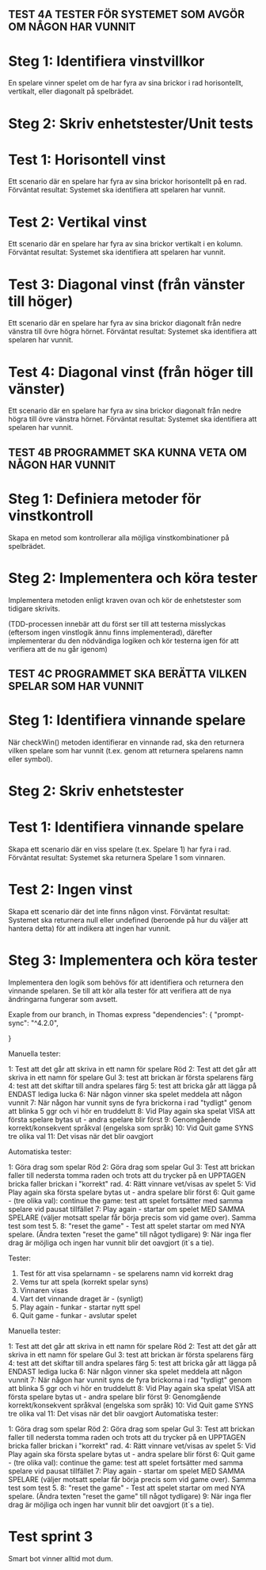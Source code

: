 ## TEST 4A TESTER FÖR SYSTEMET SOM AVGÖR OM NÅGON HAR VUNNIT

# Steg 1: Identifiera vinstvillkor

En spelare vinner spelet om de har fyra av sina brickor i rad horisontellt, vertikalt, eller diagonalt på spelbrädet.

# Steg 2: Skriv enhetstester/Unit tests

# Test 1: Horisontell vinst
Ett scenario där en spelare har fyra av sina brickor horisontellt på en rad.
Förväntat resultat: Systemet ska identifiera att spelaren har vunnit.

# Test 2: Vertikal vinst
Ett scenario där en spelare har fyra av sina brickor vertikalt i en kolumn.
Förväntat resultat: Systemet ska identifiera att spelaren har vunnit.

# Test 3: Diagonal vinst (från vänster till höger)
Ett scenario där en spelare har fyra av sina brickor diagonalt från nedre vänstra till övre högra hörnet.
Förväntat resultat: Systemet ska identifiera att spelaren har vunnit.

# Test 4: Diagonal vinst (från höger till vänster)
Ett scenario där en spelare har fyra av sina brickor diagonalt från nedre högra till övre vänstra hörnet.
Förväntat resultat: Systemet ska identifiera att spelaren har vunnit.



## TEST 4B PROGRAMMET SKA KUNNA VETA OM NÅGON HAR VUNNIT

# Steg 1: Definiera metoder för vinstkontroll
Skapa en metod som kontrollerar alla möjliga vinstkombinationer på spelbrädet.

# Steg 2: Implementera och köra tester
Implementera metoden enligt kraven ovan och kör de enhetstester som tidigare skrivits.

(TDD-processen innebär att du först ser till att testerna misslyckas (eftersom ingen vinstlogik ännu finns implementerad), därefter implementerar du den nödvändiga logiken och kör testerna igen för att verifiera att de nu går igenom)


## TEST 4C PROGRAMMET SKA BERÄTTA VILKEN SPELAR SOM HAR VUNNIT

# Steg 1: Identifiera vinnande spelare

När checkWin() metoden identifierar en vinnande rad, ska den returnera vilken spelare som har vunnit (t.ex. genom att returnera spelarens namn eller symbol).
# Steg 2: Skriv enhetstester

# Test 1: Identifiera vinnande spelare
Skapa ett scenario där en viss spelare (t.ex. Spelare 1) har fyra i rad.
Förväntat resultat: Systemet ska returnera Spelare 1 som vinnaren.
# Test 2: Ingen vinst
Skapa ett scenario där det inte finns någon vinst.
Förväntat resultat: Systemet ska returnera null eller undefined (beroende på hur du väljer att hantera detta) för att indikera att ingen har vunnit.

# Steg 3: Implementera och köra tester

Implementera den logik som behövs för att identifiera och returnera den vinnande spelaren.
Se till att kör alla tester för att verifiera att de nya ändringarna fungerar som avsett.


Exaple from our branch, in Thomas express
 "dependencies": {
    "prompt-sync": "^4.2.0",
    
 }


Manuella tester:

1: Test att det går att skriva in ett namn för spelare Röd
2: Test att det går att skriva in ett namn för spelare Gul
3: test att brickan är första spelarens färg
4: test att det skiftar till andra spelares färg
5: test att bricka går att lägga på ENDAST lediga lucka
6: När någon vinner ska spelet meddela att någon vunnit
7: När någon har vunnit syns de fyra brickorna i rad "tydligt" genom att blinka 5 ggr och vi hör en truddelutt
8: Vid Play again ska spelat VISA att första spelare bytas ut - andra spelare blir först
9: Genomgående korrekt/konsekvent språkval (engelska som språk)
10: Vid Quit game SYNS tre olika val
11: Det visas när det blir oavgjort

Automatiska tester:

1: Göra drag som spelar Röd
2: Göra drag som spelar Gul
3: Test att brickan faller till nedersta tomma raden och trots att du trycker på en UPPTAGEN bricka faller brickan i "korrekt" rad.
4: Rätt vinnare vet/visas av spelet
5:  Vid Play again ska första spelare bytas ut - andra spelare blir först
6:  Quit game - (tre olika val): continue the game: test att spelet fortsätter med samma spelare vid pausat tillfället
7: Play again - startar om spelet MED SAMMA SPELARE (väljer motsatt spelar får börja precis som vid game over). Samma test som test 5.
8: "reset the game" - Test att spelet startar om med NYA spelare. (Ändra texten "reset the game" till något tydligare)
9: När inga fler drag är möjliga och ingen har vunnit blir det oavgjort (it´s a tie).


Tester:
1) Test för att visa spelarnamn - se spelarens namn vid korrekt drag
2) Vems tur att spela (korrekt spelar syns)
3) Vinnaren visas
4) Vart det vinnande draget är - (synligt)
5) Play again - funkar - startar nytt spel
6) Quit game - funkar - avslutar spelet

Manuella tester:

1: Test att det går att skriva in ett namn för spelare Röd
2: Test att det går att skriva in ett namn för spelare Gul
3: test att brickan är första spelarens färg
4: test att det skiftar till andra spelares färg
5: test att bricka går att lägga på ENDAST lediga lucka
6: När någon vinner ska spelet meddela att någon vunnit
7: När någon har vunnit syns de fyra brickorna i rad "tydligt" genom att blinka 5 ggr och vi hör en truddelutt
8: Vid Play again ska spelat VISA att första spelare bytas ut - andra spelare blir först
9: Genomgående korrekt/konsekvent språkval (engelska som språk)
10: Vid Quit game SYNS tre olika val
11: Det visas när det blir oavgjort
Automatiska tester:

1: Göra drag som spelar Röd
2: Göra drag som spelar Gul
3: Test att brickan faller till nedersta tomma raden och trots att du trycker på en UPPTAGEN bricka faller brickan i "korrekt" rad.
4: Rätt vinnare vet/visas av spelet
5:  Vid Play again ska första spelare bytas ut - andra spelare blir först
6:  Quit game - (tre olika val): continue the game: test att spelet fortsätter med samma spelare vid pausat tillfället
7: Play again - startar om spelet MED SAMMA SPELARE (väljer motsatt spelar får börja precis som vid game over). Samma test som test 5.
8: "reset the game" - Test att spelet startar om med NYA spelare. (Ändra texten "reset the game" till något tydligare)
9: När inga fler drag är möjliga och ingen har vunnit blir det oavgjort (it´s a tie).


# Test sprint 3
Smart bot vinner alltid mot dum.
